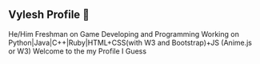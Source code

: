 ## Vylesh Profile 👋

He/Him
Freshman on Game Developing and Programming
Working on Python|Java|C++|Ruby|HTML+CSS(with W3 and Bootstrap)+JS (Anime.js or W3)
Welcome to the my Profile I Guess
<!--
**Vylesh/Vylesh** is a ✨ _special_ ✨ repository because its `README.md` (this file) appears on your GitHub profile.

Here are some ideas to get you started:

- 🔭 I’m currently working on ...
- 🌱 I’m currently learning ...
- 👯 I’m looking to collaborate on ...
- 🤔 I’m looking for help with ...
- 💬 Ask me about ...
- 📫 How to reach me: ...
- 😄 Pronouns: ...
- ⚡ Fun fact: ...
-->
